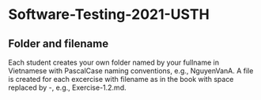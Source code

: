 # Software-Testing-2021-USTH

## Folder and filename
Each student creates your own folder named by your fullname in Vietnamese with PascalCase naming conventions, e.g., NguyenVanA. A file is created for each excercise with filename as in the book with space replaced by -, e.g., Exercise-1.2.md. 
